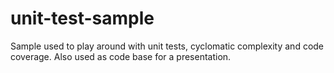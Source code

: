# unit-test-sample

Sample used to play around with unit tests, cyclomatic complexity and code coverage. Also used as code base for a presentation.



